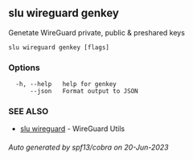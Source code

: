 ## slu wireguard genkey

Genetate WireGuard private, public & preshared keys

```
slu wireguard genkey [flags]
```

### Options

```
  -h, --help   help for genkey
      --json   Format output to JSON
```

### SEE ALSO

* [slu wireguard](slu_wireguard.md)	 - WireGuard Utils

###### Auto generated by spf13/cobra on 20-Jun-2023
